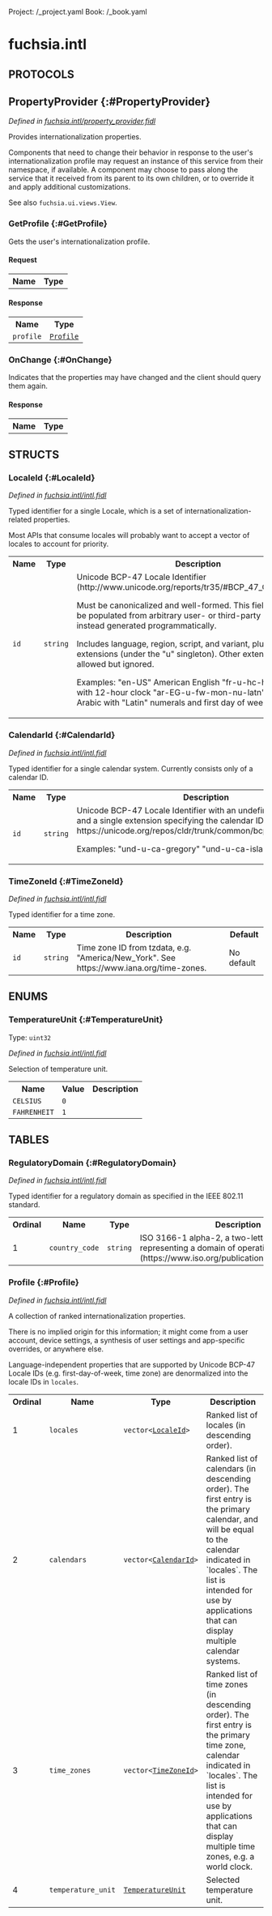 Project: /_project.yaml
Book: /_book.yaml

# fuchsia.intl


## **PROTOCOLS**

## PropertyProvider {:#PropertyProvider}
*Defined in [fuchsia.intl/property_provider.fidl](https://fuchsia.googlesource.com/fuchsia/+/master/sdk/fidl/fuchsia.intl/property_provider.fidl#16)*

 Provides internationalization properties.

 Components that need to change their behavior in response to the user's internationalization
 profile may request an instance of this service from their namespace, if available. A component
 may choose to pass along the service that it received from its parent to its own children, or to
 override it and apply additional customizations.

 See also `fuchsia.ui.views.View`.

### GetProfile {:#GetProfile}

 Gets the user's internationalization profile.

#### Request
<table>
    <tr><th>Name</th><th>Type</th></tr>
    </table>


#### Response
<table>
    <tr><th>Name</th><th>Type</th></tr>
    <tr>
            <td><code>profile</code></td>
            <td>
                <code><a class='link' href='../fuchsia.intl/index.html#Profile'>Profile</a></code>
            </td>
        </tr></table>

### OnChange {:#OnChange}

 Indicates that the properties may have changed and the client should query them again.



#### Response
<table>
    <tr><th>Name</th><th>Type</th></tr>
    </table>



## **STRUCTS**

### LocaleId {:#LocaleId}
*Defined in [fuchsia.intl/intl.fidl](https://fuchsia.googlesource.com/fuchsia/+/master/sdk/fidl/fuchsia.intl/intl.fidl#18)*



 Typed identifier for a single Locale, which is a set of internationalization-related properties.

 Most APIs that consume locales will probably want to accept a vector of locales to account for
 priority.


<table>
    <tr><th>Name</th><th>Type</th><th>Description</th><th>Default</th></tr><tr>
            <td><code>id</code></td>
            <td>
                <code>string</code>
            </td>
            <td> Unicode BCP-47 Locale Identifier
 (http://www.unicode.org/reports/tr35/#BCP_47_Conformance).

 Must be canonicalized and well-formed. This field should not be populated from arbitrary
 user- or third-party input, but instead generated programmatically.

 Includes language, region, script, and variant, plus Unicode extensions (under the "u"
 singleton). Other extensions are allowed but ignored.

 Examples:
   "en-US"
     American English
   "fr-u-hc-h12"
     French, with 12-hour clock
   "ar-EG-u-fw-mon-nu-latn"
     Egyptian Arabic with "Latin" numerals and first day of week on Monday
</td>
            <td>No default</td>
        </tr>
</table>

### CalendarId {:#CalendarId}
*Defined in [fuchsia.intl/intl.fidl](https://fuchsia.googlesource.com/fuchsia/+/master/sdk/fidl/fuchsia.intl/intl.fidl#39)*



 Typed identifier for a single calendar system. Currently consists only of a calendar ID.


<table>
    <tr><th>Name</th><th>Type</th><th>Description</th><th>Default</th></tr><tr>
            <td><code>id</code></td>
            <td>
                <code>string</code>
            </td>
            <td> Unicode BCP-47 Locale Identifier with an undefined language tag and a single extension
 specifying the calendar ID (from
 https://unicode.org/repos/cldr/trunk/common/bcp47/calendar.xml).

 Examples:
   "und-u-ca-gregory"
   "und-u-ca-islamic"
</td>
            <td>No default</td>
        </tr>
</table>

### TimeZoneId {:#TimeZoneId}
*Defined in [fuchsia.intl/intl.fidl](https://fuchsia.googlesource.com/fuchsia/+/master/sdk/fidl/fuchsia.intl/intl.fidl#51)*



 Typed identifier for a time zone.


<table>
    <tr><th>Name</th><th>Type</th><th>Description</th><th>Default</th></tr><tr>
            <td><code>id</code></td>
            <td>
                <code>string</code>
            </td>
            <td> Time zone ID from tzdata, e.g. "America/New_York". See https://www.iana.org/time-zones.
</td>
            <td>No default</td>
        </tr>
</table>



## **ENUMS**

### TemperatureUnit {:#TemperatureUnit}
Type: <code>uint32</code>

*Defined in [fuchsia.intl/intl.fidl](https://fuchsia.googlesource.com/fuchsia/+/master/sdk/fidl/fuchsia.intl/intl.fidl#57)*

 Selection of temperature unit.


<table>
    <tr><th>Name</th><th>Value</th><th>Description</th></tr><tr>
            <td><code>CELSIUS</code></td>
            <td><code>0</code></td>
            <td></td>
        </tr><tr>
            <td><code>FAHRENHEIT</code></td>
            <td><code>1</code></td>
            <td></td>
        </tr></table>



## **TABLES**

### RegulatoryDomain {:#RegulatoryDomain}


*Defined in [fuchsia.intl/intl.fidl](https://fuchsia.googlesource.com/fuchsia/+/master/sdk/fidl/fuchsia.intl/intl.fidl#8)*

 Typed identifier for a regulatory domain as specified in the IEEE 802.11 standard.


<table>
    <tr><th>Ordinal</th><th>Name</th><th>Type</th><th>Description</th></tr>
    <tr>
            <td>1</td>
            <td><code>country_code</code></td>
            <td>
                <code>string</code>
            </td>
            <td> ISO 3166-1 alpha-2, a two-letter code representing a domain of operation.
 (https://www.iso.org/publication/PUB500001.html)
</td>
        </tr></table>

### Profile {:#Profile}


*Defined in [fuchsia.intl/intl.fidl](https://fuchsia.googlesource.com/fuchsia/+/master/sdk/fidl/fuchsia.intl/intl.fidl#69)*

 A collection of ranked internationalization properties.

 There is no implied origin for this information; it might come from a user account, device
 settings, a synthesis of user settings and app-specific overrides, or anywhere else.

 Language-independent properties that are supported by Unicode BCP-47 Locale IDs (e.g.
 first-day-of-week, time zone) are denormalized into the locale IDs in `locales`.


<table>
    <tr><th>Ordinal</th><th>Name</th><th>Type</th><th>Description</th></tr>
    <tr>
            <td>1</td>
            <td><code>locales</code></td>
            <td>
                <code>vector&lt;<a class='link' href='../fuchsia.intl/index.html#LocaleId'>LocaleId</a>&gt;</code>
            </td>
            <td> Ranked list of locales (in descending order).
</td>
        </tr><tr>
            <td>2</td>
            <td><code>calendars</code></td>
            <td>
                <code>vector&lt;<a class='link' href='../fuchsia.intl/index.html#CalendarId'>CalendarId</a>&gt;</code>
            </td>
            <td> Ranked list of calendars (in descending order). The first entry is the primary calendar, and
 will be equal to the calendar indicated in `locales`.
 The list is intended for use by applications that can display multiple calendar systems.
</td>
        </tr><tr>
            <td>3</td>
            <td><code>time_zones</code></td>
            <td>
                <code>vector&lt;<a class='link' href='../fuchsia.intl/index.html#TimeZoneId'>TimeZoneId</a>&gt;</code>
            </td>
            <td> Ranked list of time zones (in descending order). The first entry is the primary time zone,
 calendar indicated in `locales`.
 The list is intended for use by applications that can display multiple time zones, e.g.
 a world clock.
</td>
        </tr><tr>
            <td>4</td>
            <td><code>temperature_unit</code></td>
            <td>
                <code><a class='link' href='../fuchsia.intl/index.html#TemperatureUnit'>TemperatureUnit</a></code>
            </td>
            <td> Selected temperature unit.
</td>
        </tr></table>









